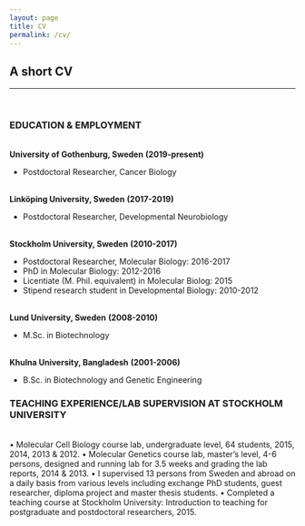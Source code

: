 ```yaml
---
layout: page
title: CV
permalink: /cv/
---
```

## A short CV 
--- 
<br>

### EDUCATION & EMPLOYMENT

<br><b>University of Gothenburg, Sweden</b>                              <b>(2019-present)</b><br>
- Postdoctoral Researcher, Cancer Biology

<br><b>Linköping University, Sweden</b>						        <b>(2017-2019)</b><br>
- Postdoctoral Researcher, Developmental Neurobiology

<br><b>Stockholm University, Sweden</b>						        <b>(2010-2017)</b><br>
- Postdoctoral Researcher, Molecular Biology: 2016-2017
- PhD in Molecular Biology: 2012-2016
- Licentiate (M. Phil. equivalent) in Molecular Biolog: 2015
- Stipend research student in Developmental Biology: 2010-2012

<br><b>Lund University, Sweden</b>						              <b>(2008-2010)</b><br>
- M.Sc. in Biotechnology

<br><b>Khulna University, Bangladesh</b>						    <b>(2001-2006)</b><br>
- B.Sc. in Biotechnology and Genetic Engineering<br>

### TEACHING EXPERIENCE/LAB SUPERVISION AT STOCKHOLM UNIVERSITY

<br>
•	Molecular Cell Biology course lab, undergraduate level, 64 students, 2015, 2014, 2013 & 2012.
•	Molecular Genetics course lab, master’s level, 4-6 persons, designed and running lab for 3.5 weeks and grading the lab reports, 2014 & 2013.
•	I supervised 13 persons from Sweden and abroad on a daily basis from various levels including exchange PhD students, guest researcher, diploma project and master thesis students. 
•	Completed a teaching course at Stockholm University: Introduction to teaching for postgraduate and postdoctoral researchers, 2015.
